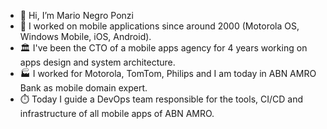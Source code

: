 - 👋 Hi, I’m Mario Negro Ponzi
- 📱 I worked on mobile applications since around 2000 (Motorola OS, Windows Mobile, iOS, Android).
- 🏛️ I've been the CTO of a mobile apps agency for 4 years working on apps design and system architecture.
- 🏭 I worked for Motorola, TomTom, Philips and I am today in ABN AMRO Bank as mobile domain expert.
- ⏱️ Today I guide a DevOps team responsible for the tools, CI/CD and infrastructure of all mobile apps of ABN AMRO.

<!---
marionegroponzi/marionegroponzi is a ✨ special ✨ repository because its `README.md` (this file) appears on your GitHub profile.
You can click the Preview link to take a look at your changes.
--->
